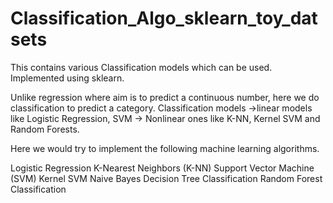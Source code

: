# Classification_Algo_sklearn_toy_datsets
This contains various Classification models which can be used. Implemented using sklearn. 

Unlike regression where aim is to predict a continuous number, here we do classification to predict a category. Classification models      ->linear models like Logistic Regression, SVM 
-> Nonlinear ones like K-NN, Kernel SVM and Random Forests.

Here we would try to implement the following machine learning algorithms.

Logistic Regression
K-Nearest Neighbors (K-NN)
Support Vector Machine (SVM)
Kernel SVM
Naive Bayes
Decision Tree Classification
Random Forest Classification
